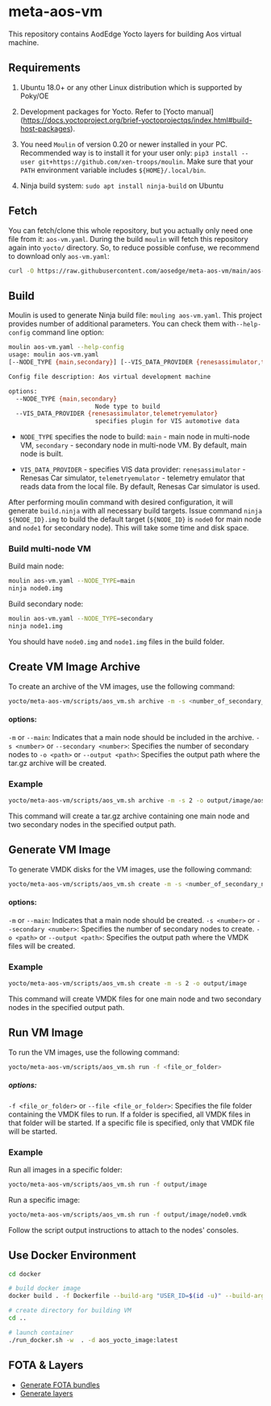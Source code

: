 # meta-aos-vm

This repository contains AodEdge Yocto layers for building Aos virtual machine.

## Requirements

1. Ubuntu 18.0+ or any other Linux distribution which is supported by Poky/OE

2. Development packages for Yocto. Refer to [Yocto manual]
   (<https://docs.yoctoproject.org/brief-yoctoprojectqs/index.html#build-host-packages>).

3. You need `Moulin` of version 0.20 or newer installed in your PC. Recommended way is to install it for your user only:
   `pip3 install --user git+https://github.com/xen-troops/moulin`. Make sure that your `PATH` environment variable
    includes `${HOME}/.local/bin`.

4. Ninja build system: `sudo apt install ninja-build` on Ubuntu

## Fetch

You can fetch/clone this whole repository, but you actually only need one file from it: `aos-vm.yaml`.
During the build `moulin` will fetch this repository again into `yocto/` directory. So, to reduce possible confuse,
we recommend to download only `aos-vm.yaml`:

```sh
curl -O https://raw.githubusercontent.com/aosedge/meta-aos-vm/main/aos-vm.yaml
```

## Build

Moulin is used to generate Ninja build file: `mouling aos-vm.yaml`. This project provides number of additional
parameters. You can check them with`--help-config` command line option:

```sh
moulin aos-vm.yaml --help-config        
usage: moulin aos-vm.yaml
[--NODE_TYPE {main,secondary}] [--VIS_DATA_PROVIDER {renesassimulator,telemetryemulator}]

Config file description: Aos virtual development machine

options:
  --NODE_TYPE {main,secondary}
                        Node type to build
  --VIS_DATA_PROVIDER {renesassimulator,telemetryemulator}
                        specifies plugin for VIS automotive data

```

* `NODE_TYPE` specifies the node to build: `main` - main node in multi-node VM, `secondary` -
secondary node in multi-node VM. By default, main node is built.

* `VIS_DATA_PROVIDER` - specifies VIS data provider: `renesassimulator` - Renesas Car simulator, `telemetryemulator` -
telemetry emulator that reads data from the local file. By default, Renesas Car simulator is used.

After performing moulin command with desired configuration, it will generate `build.ninja` with all necessary build
targets. Issue command `ninja ${NODE_ID}.img` to build the default target (`${NODE_ID}` is `node0` for main
node and `node1` for secondary node). This will take some time and disk space.

### Build multi-node VM

Build main node:

```sh
moulin aos-vm.yaml --NODE_TYPE=main
ninja node0.img
```

Build secondary node:

```sh
moulin aos-vm.yaml --NODE_TYPE=secondary
ninja node1.img
```

You should have `node0.img` and `node1.img` files in the build folder.

## Create VM Image Archive

To create an archive of the VM images, use the following command:

```sh
yocto/meta-aos-vm/scripts/aos_vm.sh archive -m -s <number_of_secondary_nodes> -o <output_path>/aos-vm.tar.gz

```

#### options:
   `-m` or `--main`: Indicates that a main node should be included in the archive.
   `-s <number>` or `--secondary <number>`: Specifies the number of secondary nodes to
   `-o <path>` or `--output <path>`: Specifies the output path where the tar.gz archive will be created.


### Example

```sh
yocto/meta-aos-vm/scripts/aos_vm.sh archive -m -s 2 -o output/image/aos-vm-v5.0.1.tar.gz
```

This command will create a tar.gz archive containing one main node and two secondary nodes in the specified output path.

## Generate VM Image

To generate VMDK disks for the VM images, use the following command:

```sh
yocto/meta-aos-vm/scripts/aos_vm.sh create -m -s <number_of_secondary_nodes> -o <output_path>

```

#### options:
   `-m` or `--main`: Indicates that a main node should be created.
   `-s <number>` or `--secondary <number>`: Specifies the number of secondary nodes to create.
   `-o <path>` or `--output <path>`: Specifies the output path where the VMDK files will be created.

### Example

```sh
yocto/meta-aos-vm/scripts/aos_vm.sh create -m -s 2 -o output/image
```

This command will create VMDK files for one main node and two secondary nodes in the specified output path.

## Run VM Image

To run the VM images, use the following command:

```sh
yocto/meta-aos-vm/scripts/aos_vm.sh run -f <file_or_folder>

```

##### options:
   `-f <file_or_folder>` or `--file <file_or_folder>`: Specifies the file folder containing the VMDK files to run. If a folder is specified, all VMDK files in that folder will be started.  If a specific file is specified, only that VMDK file will be started.

### Example

Run all images in a specific folder:

```sh
yocto/meta-aos-vm/scripts/aos_vm.sh run -f output/image
```

Run a specific image:

```sh
yocto/meta-aos-vm/scripts/aos_vm.sh run -f output/image/node0.vmdk
```

Follow the script output instructions to attach to the nodes' consoles.

## Use Docker Environment

```sh
cd docker

# build docker image
docker build . -f Dockerfile --build-arg "USER_ID=$(id -u)" --build-arg "USER_GID=$(id -g)" -t aos_yocto_image:latest

# create directory for building VM
cd ..

# launch container
./run_docker.sh -w  . -d aos_yocto_image:latest
```

## FOTA & Layers

* [Generate FOTA bundles](doc/fota.md)
* [Generate layers](doc/layers.md)
